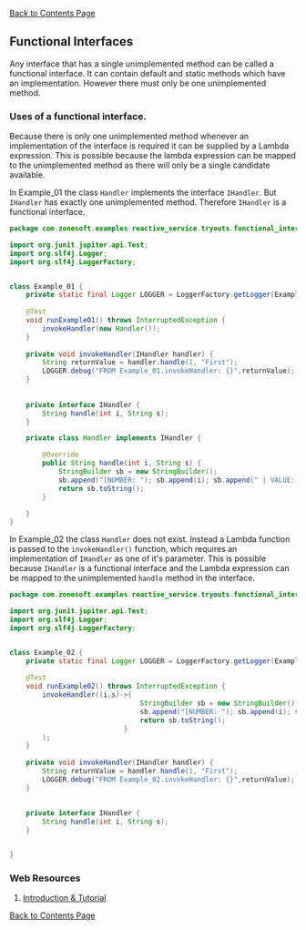 [Back to Contents Page](./content.md)

## Functional Interfaces
Any interface that has a single unimplemented method can be called a functional interface. It can contain default and static methods which have an implementation. However there must only be one unimplemented method.

### Uses of a functional interface.
Because there is only one unimplemented method whenever an implementation of the interface is required it can be supplied by a Lambda expression. This is possible because the lambda expression can be mapped to the unimplemented method as there will only be a single candidate available.

In Example_01 the class `Handler` implements the interface `IHandler`. But `IHandler` has exactly one unimplemented method. Therefore `IHandler` is a functional interface.

```java
package com.zonesoft.examples.reactive_service.tryouts.functional_interface;

import org.junit.jupiter.api.Test;
import org.slf4j.Logger;
import org.slf4j.LoggerFactory;


class Example_01 {
	private static final Logger LOGGER = LoggerFactory.getLogger(Example_01.class);
	
	@Test
	void runExample01() throws InterruptedException {
		invokeHandler(new Handler());
	}
	
	private void invokeHandler(IHandler handler) {
		String returnValue = handler.handle(1, "First");
		LOGGER.debug("FROM Example_01.invokeHandler: {}",returnValue);		
	}
	
	
	private interface IHandler {
		String handle(int i, String s);
	}

	private class Handler implements IHandler {

		@Override
		public String handle(int i, String s) {
			StringBuilder sb = new StringBuilder();
			sb.append("[NUMBER: "); sb.append(i); sb.append(" | VALUE: "); sb.append(s); sb.append("]");
			return sb.toString();
		}

	}
}

```


In Example_02 the class `Handler` does not exist. Instead a Lambda function is passed to the `invokeHandler()` function, which requires an implementation of `IHandler` as one of it's parameter. This is possible because `IHandler` is a functional interface and the Lambda expression can be mapped to the unimplemented `handle` method in the interface.

```java
package com.zonesoft.examples.reactive_service.tryouts.functional_interface;

import org.junit.jupiter.api.Test;
import org.slf4j.Logger;
import org.slf4j.LoggerFactory;


class Example_02 {
	private static final Logger LOGGER = LoggerFactory.getLogger(Example_02.class);
	
	@Test
	void runExample02() throws InterruptedException {
		invokeHandler((i,s)->{
								StringBuilder sb = new StringBuilder();
								sb.append("[NUMBER: "); sb.append(i); sb.append(" | VALUE: "); sb.append(s); sb.append("]");
								return sb.toString();
							}
		);
	}
	
	private void invokeHandler(IHandler handler) {
		String returnValue = handler.handle(1, "First");
		LOGGER.debug("FROM Example_02.invokeHandler: {}",returnValue);		
	}
	
	
	private interface IHandler {
		String handle(int i, String s);
	}


}


```

### Web Resources
1. [Introduction & Tutorial](http://tutorials.jenkov.com/java-functional-programming/functional-interfaces.html)

[Back to Contents Page](./content.md)
